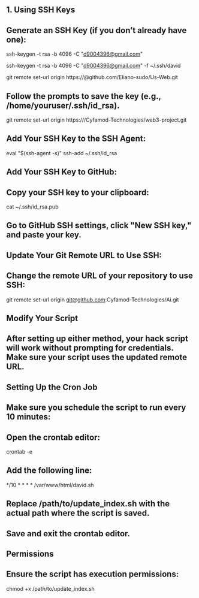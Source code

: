 ## 1. Using SSH Keys
## Generate an SSH Key (if you don’t already have one):

ssh-keygen -t rsa -b 4096 -C "d9004396@gmail.com"

ssh-keygen -t rsa -b 4096 -C "d9004396@gmail.com" -f ~/.ssh/david


git remote set-url origin https://<github-token>@github.com/Eliano-sudo/Us-Web.git

## Follow the prompts to save the key (e.g., /home/youruser/.ssh/id_rsa).

git remote set-url origin https://<github-token>/Cyfamod-Technologies/web3-project.git
## Add Your SSH Key to the SSH Agent:

eval "$(ssh-agent -s)"
ssh-add ~/.ssh/id_rsa


## Add Your SSH Key to GitHub:

## Copy your SSH key to your clipboard:

cat ~/.ssh/id_rsa.pub

## Go to GitHub SSH settings, click "New SSH key," and paste your key.

## Update Your Git Remote URL to Use SSH:

## Change the remote URL of your repository to use SSH:

git remote set-url origin git@github.com:Cyfamod-Technologies/Ai.git

## Modify Your Script
## After setting up either method, your hack script will work without prompting for credentials. Make sure your script uses the updated remote URL.




## Setting Up the Cron Job
## Make sure you schedule the script to run every 10 minutes:

## Open the crontab editor:

crontab -e


## Add the following line:

*/10 * * * * /var/www/html/david.sh

## Replace /path/to/update_index.sh with the actual path where the script is saved.

## Save and exit the crontab editor.

## Permissions
## Ensure the script has execution permissions:

chmod +x /path/to/update_index.sh
